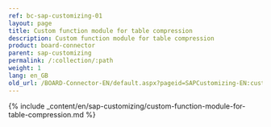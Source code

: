 ```yaml
---
ref: bc-sap-customizing-01
layout: page
title: Custom function module for table compression
description: Custom function module for table compression
product: board-connector
parent: sap-customizing
permalink: /:collection/:path
weight: 1
lang: en_GB
old_url: /BOARD-Connector-EN/default.aspx?pageid=SAPCustomizing-EN:custom-function-module-for-table-compression
---
```


{% include _content/en/sap-customizing/custom-function-module-for-table-compression.md  %}